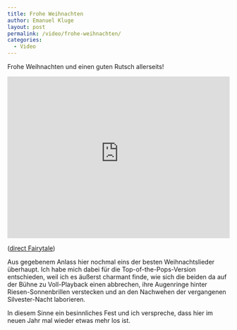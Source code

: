 ```yaml
---
title: Frohe Weihnachten
author: Emanuel Kluge
layout: post
permalink: /video/frohe-weihnachten/
categories:
  - Video
---
```


Frohe Weihnachten und einen guten Rutsch allerseits!

<div style="position: relative; max-width: 640px; padding-top: 72.727273%; margin: 1em 0; overflow: hidden">
  <iframe width="640" height="480" src="https://www.youtube-nocookie.com/embed/zmrUkB6UElY?rel=0" frameborder="0" allowfullscreen style="position: absolute; top: 0; right: 0; bottom: 0; left: 0; width: 100%; height: 100%"></iframe>
</div>

([direct Fairytale][youtube])

Aus gegebenem Anlass hier nochmal eins der besten Weihnachtslieder überhaupt. Ich habe mich dabei für die Top-of-the-Pops-Version entschieden, weil ich es äußerst charmant finde, wie sich die beiden da auf der Bühne zu Voll-Playback einen abbrechen, ihre Augenringe hinter Riesen-Sonnenbrillen verstecken und an den Nachwehen der vergangenen Silvester-Nacht laborieren.

In diesem Sinne ein besinnliches Fest und ich verspreche, dass hier im neuen Jahr mal wieder etwas mehr los ist.

[youtube]: http://www.youtube.com/watch?v=zmrUkB6UElY
